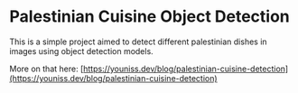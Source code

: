 # Palestinian Cuisine Object Detection

This is a simple project aimed to detect different palestinian dishes in images using object detection models.

More on that here: [https://youniss.dev/blog/palestinian-cuisine-detection](https://youniss.dev/blog/palestinian-cuisine-detection)
